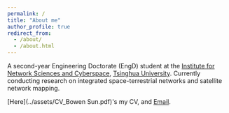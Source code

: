 ```yaml
---
permalink: /
title: "About me"
author_profile: true
redirect_from: 
  - /about/
  - /about.html
---
```


A second-year Engineering Doctorate (EngD) student at the [Institute for Network Sciences and Cyberspace](https://www.insc.tsinghua.edu.cn/), [Tsinghua University](https://www.tsinghua.edu.cn/). Currently conducting research on integrated space-terrestrial networks and satellite network mapping.

[Here](../assets/CV_Bowen Sun.pdf)'s my CV, and [Email](mailto:sbw24@mails.tsinghua.edu.cn).
